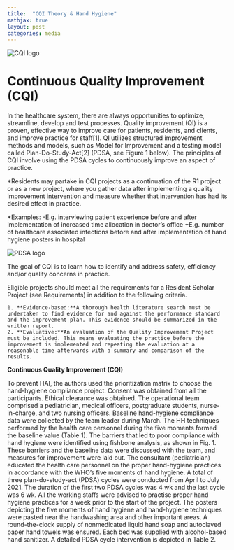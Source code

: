 ```yaml
---
title:  "CQI Theory & Hand Hygiene"
mathjax: true
layout: post
categories: media
---
```


![CQI logo](https://perryjl-ATSU.github.io/assets/CQI.jpg)




# Continuous Quality Improvement (CQI)

In the healthcare system, there are always opportunities to optimize, streamline, develop and test processes. Quality improvement (QI) is a proven, effective way to improve care for patients, residents, and clients, and improve practice for staff[1]. QI utilizes structured improvement methods and models, such as Model for Improvement and a testing model called Plan-Do-Study-Act[2] (PDSA, see Figure 1 below). The principles of CQI involve using the PDSA cycles to continuously improve an aspect of practice.


*Residents may partake in CQI projects as a continuation of the R1 project or as a new project, where you gather data after implementing a quality improvement intervention and measure whether that intervention has had its desired effect in practice.

*Examples:
    -E.g. interviewing patient experience before and after implementation of increased time allocation in doctor’s office
    +E.g. number of healthcare associated infections before and after implementation of hand hygiene posters in hospital

![PDSA logo](https://perryjl-ATSU.github.io/assets/pdsa.JPG)

The goal of CQI is to learn how to identify and address safety, efficiency and/or quality concerns in practice.

Eligible projects should meet all the requirements for a Resident Scholar Project (see Requirements) in addition to the following criteria.

    1. **Evidence-based:**A thorough health literature search must be undertaken to find evidence for and against the performance standard and the improvement plan. This evidence should be summarized in the written report.
    2. **Evaluative:**An evaluation of the Quality Improvement Project must be included. This means evaluating the practice before the improvement is implemented and repeating the evaluation at a reasonable time afterwards with a summary and comparison of the results.

**Continuous Quality Improvement (CQI)**

To prevent HAI, the authors used the prioritization matrix to choose the hand-hygiene compliance project. Consent was obtained from all the participants. Ethical clearance was obtained. The operational team comprised a pediatrician, medical officers, postgraduate students, nurse-in-charge, and two nursing officers. Baseline hand-hygiene compliance data were collected by the team leader during March. The HH techniques performed by the health care personnel during the five moments formed the baseline value (Table 1). The barriers that led to poor compliance with hand hygiene were identified using fishbone analysis, as shown in Fig. 1. These barriers and the baseline data were discussed with the team, and measures for improvement were laid out. The consultant (pediatrician) educated the health care personnel on the proper hand-hygiene practices in accordance with the WHO’s five moments of hand hygiene. A total of three plan-do-study-act (PDSA) cycles were conducted from April to July 2021. The duration of the first two PDSA cycles was 4 wk and the last cycle was 6 wk. All the working staffs were advised to practise proper hand hygiene practices for a week prior to the start of the project. The posters depicting the five moments of hand hygiene and hand-hygiene techniques were pasted near the handwashing area and other important areas. A round-the-clock supply of nonmedicated liquid hand soap and autoclaved paper hand towels was ensured. Each bed was supplied with alcohol-based hand sanitizer. A detailed PDSA cycle intervention is depicted in Table 2. 


